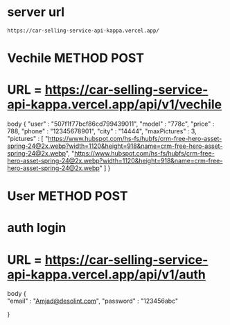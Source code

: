 # server url  
    https://car-selling-service-api-kappa.vercel.app/
# Vechile METHOD POST 
# URL = https://car-selling-service-api-kappa.vercel.app/api/v1/vechile
body {
    "user" : "507f1f77bcf86cd799439011",
    "model" : "778c",
    "price" : 788,
    "phone" : "12345678901",
    "city" : "14444",
    "maxPictures" : 3,
    "pictures" : [
        "https://www.hubspot.com/hs-fs/hubfs/crm-free-hero-asset-spring-24@2x.webp?width=1120&height=918&name=crm-free-hero-asset-spring-24@2x.webp",
        "https://www.hubspot.com/hs-fs/hubfs/crm-free-hero-asset-spring-24@2x.webp?width=1120&height=918&name=crm-free-hero-asset-spring-24@2x.webp"
        ]
}

# User METHOD POST 
# auth login
# URL = https://car-selling-service-api-kappa.vercel.app/api/v1/auth

body {  
    "email" : "Amjad@desolint.com",
    "password" : "123456abc"
   
}
